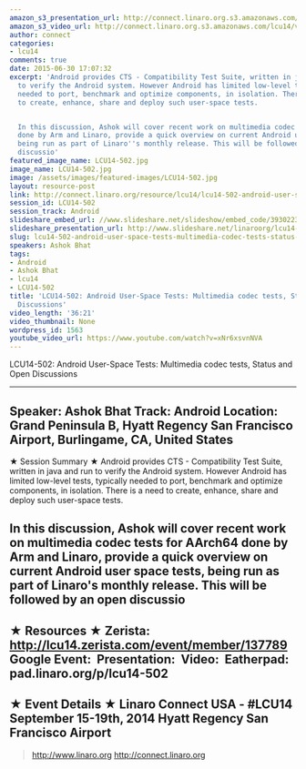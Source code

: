 ```yaml
---
amazon_s3_presentation_url: http://connect.linaro.org.s3.amazonaws.com/hkg15/Videos/09-19-Friday/LCU14-502.pdf
amazon_s3_video_url: http://connect.linaro.org.s3.amazonaws.com/lcu14/videos/09-19-Friday/LCU14-502-+Android+User-Space+Tests-+Multimedia+codec+tests%252C+Status+and+Open+Discussions.mp4
author: connect
categories:
- lcu14
comments: true
date: 2015-06-30 17:07:32
excerpt: 'Android provides CTS - Compatibility Test Suite, written in java and run
  to verify the Android system. However Android has limited low-level tests, typically
  needed to port, benchmark and optimize components, in isolation. There is a need
  to create, enhance, share and deploy such user-space tests.


  In this discussion, Ashok will cover recent work on multimedia codec tests for AArch64
  done by Arm and Linaro, provide a quick overview on current Android user space tests,
  being run as part of Linaro''s monthly release. This will be followed by an open
  discussio'
featured_image_name: LCU14-502.jpg
image_name: LCU14-502.jpg
image: /assets/images/featured-images/LCU14-502.jpg
layout: resource-post
link: http://connect.linaro.org/resource/lcu14/lcu14-502-android-user-space-tests-multimedia-codec-tests-status-and-open-discussions/
session_id: LCU14-502
session_track: Android
slideshare_embed_url: //www.slideshare.net/slideshow/embed_code/39302232
slideshare_presentation_url: http://www.slideshare.net/linaroorg/lcu14-502-androiduserspacetests
slug: lcu14-502-android-user-space-tests-multimedia-codec-tests-status-and-open-discussions
speakers: Ashok Bhat
tags:
- Android
- Ashok Bhat
- lcu14
- LCU14-502
title: 'LCU14-502: Android User-Space Tests: Multimedia codec tests, Status and Open
  Discussions'
video_length: '36:21'
video_thumbnail: None
wordpress_id: 1563
youtube_video_url: https://www.youtube.com/watch?v=xNr6xsvnNVA
---
```


LCU14-502: Android User-Space Tests: Multimedia codec tests, Status and Open Discussions

---------------------------------------------------

Speaker: Ashok Bhat
Track: Android
Location: Grand Peninsula B, Hyatt Regency San Francisco Airport, Burlingame, CA, United States
---------------------------------------------------

★ Session Summary ★
Android provides CTS - Compatibility Test Suite, written in java and run to verify the Android system. However Android has limited low-level tests, typically needed to port, benchmark and optimize components, in isolation. There is a need to create, enhance, share and deploy such user-space tests.

In this discussion, Ashok will cover recent work on multimedia codec tests for AArch64 done by Arm and Linaro, provide a quick overview on current Android user space tests, being run as part of Linaro's monthly release. This will be followed by an open discussio
---------------------------------------------------

★ Resources ★
Zerista: http://lcu14.zerista.com/event/member/137789
Google Event: 
Presentation: 
Video: 
Eatherpad: pad.linaro.org/p/lcu14-502
---------------------------------------------------

★ Event Details ★
Linaro Connect USA - #LCU14
September 15-19th, 2014
Hyatt Regency San Francisco Airport
---------------------------------------------------

> http://www.linaro.org
> http://connect.linaro.org
